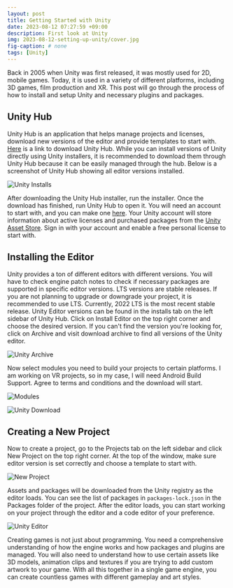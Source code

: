 ```yaml
---
layout: post
title: Getting Started with Unity
date: 2023-08-12 07:27:59 +09:00
description: First look at Unity
img: 2023-08-12-setting-up-unity/cover.jpg
fig-caption: # none
tags: [Unity]
---
```

  
Back in 2005 when Unity was first released, it was mostly used for 2D, mobile games. Today, it is used in a variety of different platforms, including 3D games, film production and XR. This post will go through the process of 
how to install and setup Unity and necessary plugins and packages.

## Unity Hub
Unity Hub is an application that helps manage projects and licenses, download new versions of the editor and provide templates to start with. [Here](https://unity.com/download) is a link to download Unity Hub. While you can install versions 
of Unity directly using Unity installers, it is recommended to download them through Unity Hub because it can be easily managed through the hub. Below is a screenshot of Unity Hub showing all editor versions installed.

![Unity Installs]({{site.baseurl}}/assets/img/2023-08-12-setting-up-unity/hub-installs.png)

After downloading the Unity Hub installer, run the installer. Once the download has finished, run Unity Hub to open it. You will need an account to start with, and you can make one [here](https://id.unity.com/). Your Unity account will store 
information about active licenses and purchased packages from the [Unity Asset Store](https://assetstore.unity.com/). Sign in with your account and enable a free personal license to start with.

## Installing the Editor
Unity provides a ton of different editors with different versions. You will have to check engine patch notes to check if necessary packages are supported in specific editor versions. LTS versions are stable releases. If you are not planning to upgrade or downgrade your project, it is recommended to use LTS. Currently, 2022 LTS is the most recent stable release. Unity Editor versions can be found in the installs tab on the left sidebar of Unity Hub. Click on Install Editor on the top right 
corner and choose the desired version. If you can't find the version you're looking for, click on Archive and visit download archive to find all versions of the Unity editor.

![Unity Archive]({{site.baseurl}}/assets/img/2023-08-12-setting-up-unity/hub-archive.png)

Now select modules you need to build your projects to certain platforms. I am working on VR projects, so in my case, I will need Android Build Support. Agree to terms and conditions and the download will start.

![Modules]({{site.baseurl}}/assets/img/2023-08-12-setting-up-unity/hub-modules.png)

![Unity Download]({{site.baseurl}}/assets/img/2023-08-12-setting-up-unity/hub-download.png)

## Creating a New Project
Now to create a project, go to the Projects tab on the left sidebar and click New Project on the top right corner. At the top of the window, make sure editor version is set correctly and choose a template to start with.

![New Project]({{site.baseurl}}/assets/img/2023-08-12-setting-up-unity/hub-newproj.png)

Assets and packages will be downloaded from the Unity registry as the editor loads. You can see the list of packages in `packages-lock.json` in the Packages folder of the project. After the editor loads, you can start working on your project 
through the editor and a code editor of your preference.

![Unity Editor]({{site.baseurl}}/assets/img/2023-08-12-setting-up-unity/unity-main.png)

Creating games is not just about programming. You need a comprehensive understanding of how the engine works and how packages and plugins are managed. You will also need to understand how to use certain assets like 3D models, animation clips and textures 
if you are trying to add custom artwork to your game. With all this together in a single game engine, you can create countless games with different gameplay and art styles.